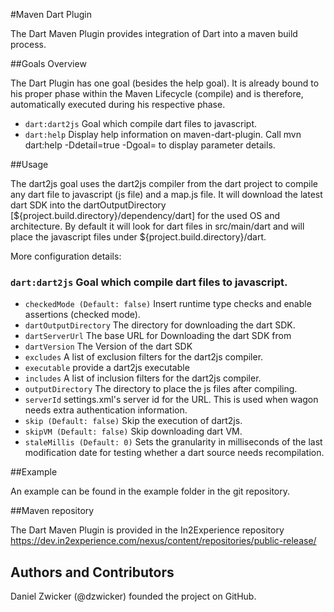 #Maven Dart Plugin

The Dart Maven Plugin provides integration of Dart into a maven build process.

##Goals Overview

The Dart Plugin has one goal (besides the help goal). It is already bound to his proper phase within the Maven Lifecycle (compile) and is therefore, automatically executed during his respective phase.

* `dart:dart2js` Goal which compile dart files to javascript.
* `dart:help`  Display help information on maven-dart-plugin. Call mvn dart:help -Ddetail=true -Dgoal=<goal-name> to display parameter details.

##Usage

The dart2js goal uses the dart2js compiler from the dart project to compile any dart file to javascript (js file) and a map.js file. It will download the latest dart SDK into the dartOutputDirectory [${project.build.directory}/dependency/dart] for the used OS and architecture. By default it will look for dart files in src/main/dart and will place the javascript files under ${project.build.directory}/dart.

More configuration details:

### `dart:dart2js` Goal which compile dart files to javascript. 

* `checkedMode (Default: false)` Insert runtime type checks and enable assertions (checked mode).
* `dartOutputDirectory` The directory for downloading the dart SDK.
* `dartServerUrl` The base URL for Downloading the dart SDK from
* `dartVersion`  The Version of the dart SDK
* `excludes` A list of exclusion filters for the dart2js compiler.
* `executable` provide a dart2js executable
* `includes` A list of inclusion filters for the dart2js compiler.
* `outputDirectory` The directory to place the js files after compiling.
* `serverId` settings.xml's server id for the URL. This is used when wagon needs extra authentication information.
* `skip (Default: false)` Skip the execution of dart2js.
* `skipVM (Default: false)` Skip downloading dart VM.
* `staleMillis (Default: 0)` Sets the granularity in milliseconds of the last modification date for testing whether a dart source needs recompilation.
    
##Example

An example can be found in the example folder in the git repository.

##Maven repository

The Dart Maven Plugin is provided in the In2Experience repository https://dev.in2experience.com/nexus/content/repositories/public-release/

## Authors and Contributors
Daniel Zwicker (@dzwicker) founded the project on GitHub.